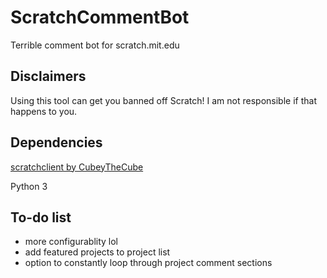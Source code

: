 # ScratchCommentBot
Terrible comment bot for scratch.mit.edu
## Disclaimers
Using this tool can get you banned off Scratch! I am not responsible if that happens to you.
## Dependencies
[scratchclient by CubeyTheCube](https://github.com/CubeyTheCube/scratchclient)

Python 3

## To-do list
- more configurablity lol
- add featured projects to project list
- option to constantly loop through project comment sections
